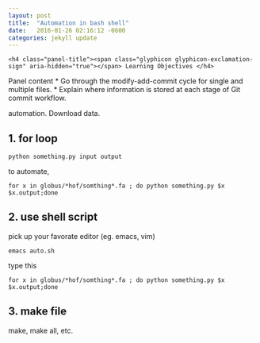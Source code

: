 ```yaml
---
layout: post
title:  "Automation in bash shell"
date:   2016-01-26 02:16:12 -0600
categories: jekyll update
---
```


<div class="panel panel-warning">
  <div class="panel-heading">
    
    <h4 class="panel-title"><span class="glyphicon glyphicon-exclamation-sign" aria-hidden="true"></span> Learning Objectives </h4>
  </div>
  <div class="panel-body">
    Panel content
    *   Go through the modify-add-commit cycle for single and multiple files.
    *   Explain where information is stored at each stage of Git commit workflow.
  </div>
</div>


automation. Download data. 

## 1. for loop 
~~~
python something.py input output
~~~

to automate,

~~~
for x in globus/*hof/somthing*.fa ; do python something.py $x $x.output;done
~~~

## 2. use shell script
pick up your favorate editor (eg. emacs, vim)

~~~
emacs auto.sh
~~~

type this

~~~
for x in globus/*hof/somthing*.fa ; do python something.py $x $x.output;done
~~~

## 3. make file
make, make all, etc. 
